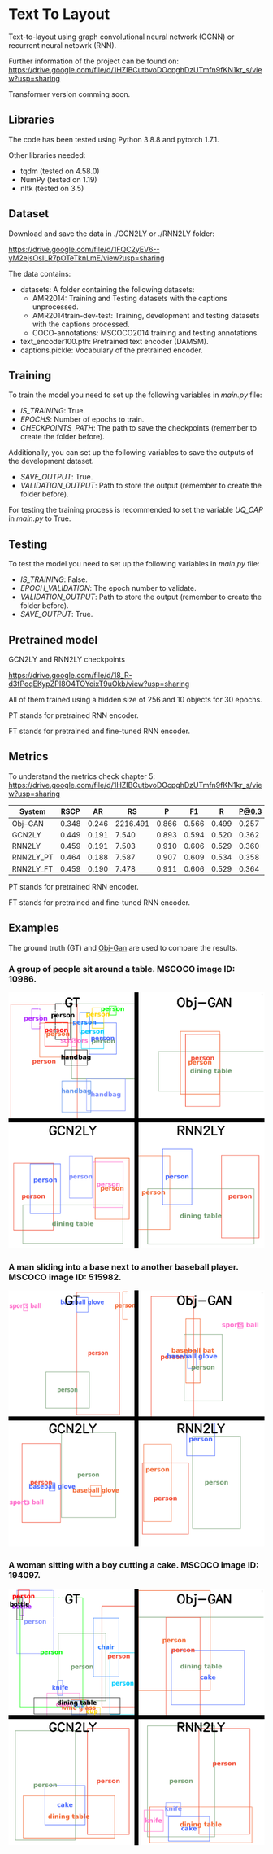# Text To Layout
Text-to-layout using graph convolutional neural network (GCNN) or recurrent neural netowrk (RNN).

Further information of the project can be found on: https://drive.google.com/file/d/1HZIBCutbvoDOcpghDzUTmfn9fKN1kr_s/view?usp=sharing

Transformer version comming soon.

## Libraries
The code has been tested using Python 3.8.8 and pytorch 1.7.1.

Other libraries needed:
- tqdm (tested on 4.58.0)
- NumPy (tested on 1.19)
- nltk (tested on 3.5)

## Dataset
Download and save the data in ./GCN2LY or ./RNN2LY folder:

https://drive.google.com/file/d/1FQC2yEV6--yM2ejsOsILR7pOTeTknLmE/view?usp=sharing

The data contains:
- datasets: A folder containing the following datasets:
  - AMR2014: Training and Testing datasets with the captions unprocessed.
  - AMR2014train-dev-test: Training, development and testing datasets with the captions processed.
  - COCO-annotations: MSCOCO2014 training and testing annotations.
- text_encoder100.pth: Pretrained text encoder (DAMSM).
- captions.pickle: Vocabulary of the pretrained encoder.

## Training

To train the model you need to set up the following variables in *main.py* file:

- *IS_TRAINING*: True.
- *EPOCHS*: Number of epochs to train.
- *CHECKPOINTS_PATH*: The path to save the checkpoints (remember to create the folder before).

Additionally, you can set up the following variables to save the outputs of the development dataset.
- *SAVE_OUTPUT*: True.
- *VALIDATION_OUTPUT*: Path to store the output (remember to create the folder before).

For testing the training process is recommended to set the variable *UQ_CAP* in *main.py* to True.

## Testing
To test the model you need to set up the following variables in *main.py* file:

- *IS_TRAINING*: False.
- *EPOCH_VALIDATION*: The epoch number to validate.
- *VALIDATION_OUTPUT*: Path to store the output (remember to create the folder before).
- *SAVE_OUTPUT*: True.

## Pretrained model

GCN2LY and RNN2LY checkpoints

https://drive.google.com/file/d/18_R-d3fPoqEKypZPI8O4TOYoixT9uOkb/view?usp=sharing

All of them trained using a hidden size of 256 and 10 objects for 30 epochs.

PT stands for pretrained RNN encoder.

FT stands for pretrained and fine-tuned RNN encoder.

## Metrics

To understand the metrics check chapter 5: https://drive.google.com/file/d/1HZIBCutbvoDOcpghDzUTmfn9fKN1kr_s/view?usp=sharing

| System        | RSCP  | AR    | RS       | P      | F1     | R      | P@0.3 | P@0.5 | R@0.5 | R@0.5 |
|---------------|-------|-------|----------|--------|--------|--------|-------|-------|-------|-------|
| Obj-GAN       | 0.348 | 0.246 | 2216.491 | 0.866  | 0.566  | 0.499  | 0.257 | 0.094 | 0.227 | 0.073 |
| GCN2LY        | 0.449 | 0.191 | 7.540    | 0.893  | 0.594  | 0.520  | 0.362 | 0.172 | 0.286 | 0.159 |
| RNN2LY        | 0.459 | 0.191 | 7.503    | 0.910  | 0.606  | 0.529  | 0.360 | 0.171 | 0.295 | 0.165 |
| RNN2LY_PT     | 0.464 | 0.188 | 7.587    | 0.907  | 0.609  | 0.534  | 0.358 | 0.171 | 0.291 | 0.164 |
| RNN2LY_FT     | 0.459 | 0.190 | 7.478    | 0.911  | 0.606  | 0.529  | 0.364 | 0.173 | 0.296 | 0.167 |

PT stands for pretrained RNN encoder.

FT stands for pretrained and fine-tuned RNN encoder.


## Examples

The ground truth (GT) and [Obj-Gan](https://github.com/jamesli1618/Obj-GAN) are used to compare the results.

### A group of people sit around a table. MSCOCO image ID: 10986.
![alt text](images/10986.png)

### A man sliding into a base next to another baseball player. MSCOCO image ID: 515982.
![alt text](images/515982.png)

### A woman sitting with a boy cutting a cake. MSCOCO image ID: 194097.
![alt text](images/194097.png)
